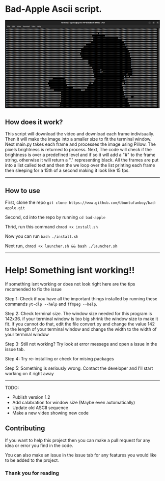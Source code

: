 # Bad-Apple Ascii script.

![Example image](/ss/example.png)

## How does it work?

This script will download the video and download each frame indivisually. Then it will make the image into a smaller size to fit the terminal window. Next main.py takes each frame and processes the image using Pillow. The pixels brightness is returned to process. Next, The code will check if the brightness is over a predefined level and if so it will add a "#" to the frame string. otherwise it will return a "." representing black. All the frames are put into a list called text and then the we loop over the list printing each frame then sleeping for a 15th of a second making it look like 15 fps.

--------------

## How to use

First, clone the repo ``git clone https://www.github.com/Ubuntufanboy/bad-apple.git``

Second, cd into the repo by running ``cd bad-apple``

Thrid, run this command ``chmod +x install.sh``

Now you can run ``bash ./install.sh``

Next run, ``chmod +x launcher.sh && bash ./launcher.sh``

--------------

# Help! Something isnt working!!

If something isnt working or does not look right here are the tips recomended to fix the issue

Step 1: Check if you have all the important things installed by running these commands ``yt-dlp --help`` and ``ffmpeg --help``.

Step 2: Check terminal size. The window size needed for this program is 142x36. if your terminal window is too big shrink the window size to make it fit. If you cannot do that, edit the file convert.py and change the value 142 to the length of your terminal window and change the width to the width of your terminal window

Step 3: Still not working? Try look at error messege and open a issue in the issue tab.

Step 4: Try re-installing or check for mising packages

Step 5: Something is seriously wrong. Contact the developer and I'll start working on it right away

----------------------
TODO:

- Publish version 1.2
- Add calabration for window size (Maybe even automatically)
- Update old ASCII sequence
- Make a new video showing new code

## Contributing

If you want to help this project then you can make a pull request for any idea or error you find in the code.

You can also make an issue in the issue tab for any features you would like to be added to the project.

### Thank you for reading
